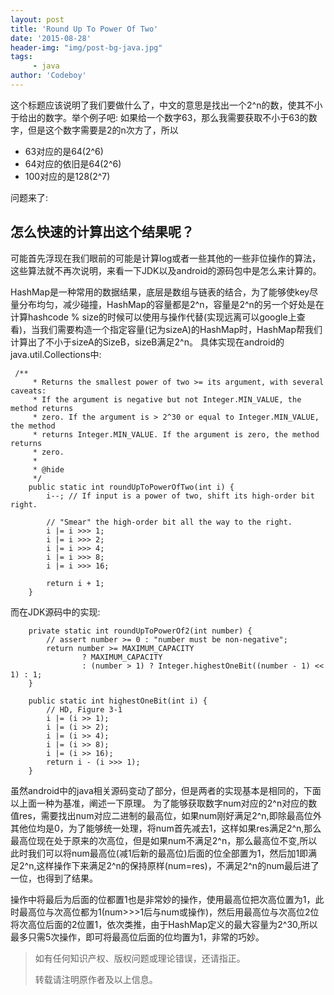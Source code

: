 ```yaml
---
layout: post
title: 'Round Up To Power Of Two'
date: '2015-08-28'
header-img: "img/post-bg-java.jpg"
tags:
     - java
author: 'Codeboy'
---
```


这个标题应该说明了我们要做什么了，中文的意思是找出一个2^n的数，使其不小于给出的数字。举个例子吧: 如果给一个数字63，那么我需要获取不小于63的数字，但是这个数字需要是2的n次方了，所以

- 63对应的是64(2^6)
- 64对应的依旧是64(2^6)
- 100对应的是128(2^7)

问题来了:
  
## 怎么快速的计算出这个结果呢？

可能首先浮现在我们眼前的可能是计算log或者一些其他的一些非位操作的算法，这些算法就不再次说明，来看一下JDK以及android的源码包中是怎么来计算的。

HashMap是一种常用的数据结果，底层是数组与链表的结合，为了能够使key尽量分布均匀，减少碰撞，HashMap的容量都是2^n，容量是2^n的另一个好处是在计算hashcode % size的时候可以使用与操作代替(实现远离可以google上查看)，当我们需要构造一个指定容量(记为sizeA)的HashMap时，HashMap帮我们计算出了不小于sizeA的SizeB，sizeB满足2^n。
具体实现在android的java.util.Collections中:

```
 /**
     * Returns the smallest power of two >= its argument, with several caveats:
     * If the argument is negative but not Integer.MIN_VALUE, the method returns
     * zero. If the argument is > 2^30 or equal to Integer.MIN_VALUE, the method
     * returns Integer.MIN_VALUE. If the argument is zero, the method returns
     * zero.
     *
     * @hide
     */
    public static int roundUpToPowerOfTwo(int i) {
        i--; // If input is a power of two, shift its high-order bit right.

        // "Smear" the high-order bit all the way to the right.
        i |= i >>> 1;
        i |= i >>> 2;
        i |= i >>> 4;
        i |= i >>> 8;
        i |= i >>> 16;

        return i + 1;
    }
```

而在JDK源码中的实现:

```
    private static int roundUpToPowerOf2(int number) {
        // assert number >= 0 : "number must be non-negative";
        return number >= MAXIMUM_CAPACITY
                ? MAXIMUM_CAPACITY
                : (number > 1) ? Integer.highestOneBit((number - 1) << 1) : 1;
    }

    public static int highestOneBit(int i) {
        // HD, Figure 3-1
        i |= (i >> 1);
        i |= (i >> 2);
        i |= (i >> 4);
        i |= (i >> 8);
        i |= (i >> 16);
        return i - (i >>> 1);
    }
```
虽然android中的java相关源码变动了部分，但是两者的实现基本是相同的，下面以上面一种为基准，阐述一下原理。
为了能够获取数字num对应的2^n对应的数值res，需要找出num对应二进制的最高位，如果num刚好满足2^n,即除最高位外其他位均是0，为了能够统一处理，将num首先减去1，这样如果res满足2^n,那么最高位现在处于原来的次高位，但是如果num不满足2^n，那么最高位不变,所以此时我们可以将num最高位(减1后新的最高位)后面的位全部置为1，然后加1即满足2^n,这样操作下来满足2^n的保持原样(num=res)，不满足2^n的num最后进了一位，也得到了结果。

操作中将最后为后面的位都置1也是非常妙的操作，使用最高位把次高位置为1，此时最高位与次高位都为1(num>>>1后与num或操作)，然后用最高位与次高位2位将次高位后面的2位置1，依次类推，由于HashMap定义的最大容量为2^30,所以最多只需5次操作，即可将最高位后面的位均置为1，非常的巧妙。




> 如有任何知识产权、版权问题或理论错误，还请指正。
>
> 转载请注明原作者及以上信息。
